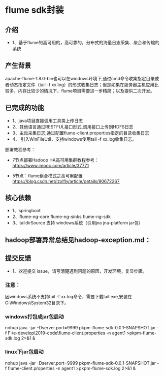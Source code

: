 # flume sdk封装

## 介绍
- 1、基于flume的高可用的，高可靠的，分布式的海量日志采集、聚合和传输的系统
 
## 产生背景
apache-flume-1.8.0-bin也可以在windows环境下,通过cmd命令收集指定目录或者动态指定文件（tail -f xx.log）的形式收集日志；但是如果在服务器主机应用比较多，内存比较少的情况下，flume项目需要进一步精简；以及提供二次开发。


## 已完成的功能
 - 1、java项目直接调用工具类上传日志
 - 2、其他语言通过RESTFUL接口形式,调用接口上传到HDFS日志
 - 3、主动采集日志,通过配置flume-client.properties指定的目录收集日志
 - 4、 引入WinFileUtil，支持windows使用tail -f xx.log收集日志。

部署教程参考：
- 7节点部署Hadoop HA高可用集群教程参考： https://www.imooc.com/article/37771
 
  
- 5节点：flume组合模式之高可用配置 https://blog.csdn.net/lzxlfly/article/details/80672267

## 核心依赖
- 1、springboot
- 2、flume-ng-core flume-ng-sinks  flume-ng-sdk
- 3、taildirSource 支持 windows系统（引用jna jna-platform jar包）

## hadoop部署异常总结见hadoop-exception.md： 

## 提交反馈
- 1、欢迎提交 issue，请写清楚遇到问题的原因，开发环境，复显步骤。


### 注意：
因windows系统不支持tail -f xx.log命令，需要下载tail.exe,安装在C:\Windows\System32目录下。

### windows打包成jar包启动
nohup java -jar -Dserver.port=9999 pkpm-flume-sdk-0.0.1-SNAPSHOT.jar   -f F:\e-develop\2019-code\flume-client.properties -n agent1 >pkpm-flume-sdk.log 2>&1 &
### linux下jar包启动
nohup java -jar -Dserver.port=9999 pkpm-flume-sdk-0.0.1-SNAPSHOT.jar   -f  flume-client.properties -n agent1 >pkpm-flume-sdk.log 2>&1 &

